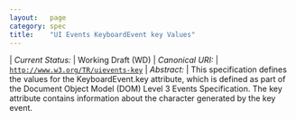 ```yaml
---
layout:   page
category: spec
title:    "UI Events KeyboardEvent key Values"
---
```


| *Current Status:* | Working Draft (WD)
| *Canonical URI:* | [`http://www.w3.org/TR/uievents-key`](http://www.w3.org/TR/uievents-key)
| *Abstract:* | This specification defines the values for the KeyboardEvent.key attribute, which is defined as part of the Document Object Model (DOM) Level 3 Events Specification. The key attribute contains information about the character generated by the key event.